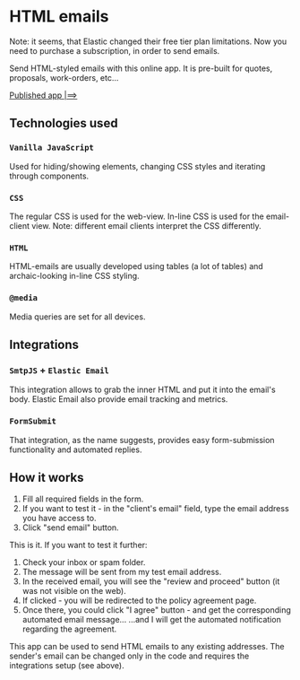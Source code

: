 # HTML emails
Note: it seems, that Elastic changed their free tier plan limitations. Now you need to purchase a subscription, in order to send emails.

Send HTML-styled emails with this online app.
It is pre-built for quotes, proposals, work-orders, etc...

[Published app |==>](https://html-quotes.netlify.app/)

## Technologies used
### `Vanilla JavaScript`
Used for hiding/showing elements, changing CSS styles and iterating through components.

### `CSS`
The regular CSS is used for the web-view. In-line CSS is used for the email-client view.
Note: different email clients interpret the CSS differently.

### `HTML`
HTML-emails are usually developed using tables (a lot of tables) and archaic-looking in-line CSS styling.

### `@media`
Media queries are set for all devices.

## Integrations
### `SmtpJS` + `Elastic Email`
This integration allows to grab the inner HTML and put it into the email's body.
Elastic Email also provide email tracking and metrics.

### `FormSubmit`
That integration, as the name suggests, provides easy form-submission functionality and automated replies.

## How it works
1. Fill all required fields in the form.
2. If you want to test it - in the "client's email" field, type the email address you have access to.
3. Click "send email" button.

This is it.
If you want to test it further:

1. Check your inbox or spam folder.
2. The message will be sent from my test email address.
3. In the received email, you will see the "review and proceed" button (it was not visible on the web).
4. If clicked - you will be redirected to the policy agreement page.
5. Once there, you could click "I agree" button - and get the corresponding automated email message...
...and I will get the automated notification regarding the agreement.

This app can be used to send HTML emails to any existing addresses. The sender's email can be changed only in the code and requires the integrations setup (see above).